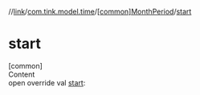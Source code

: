 //[link](../../index.md)/[com.tink.model.time](../index.md)/[[common]MonthPeriod](index.md)/[start](start.md)



# start  
[common]  
Content  
open override val [start](start.md): <ERROR CLASS>  



